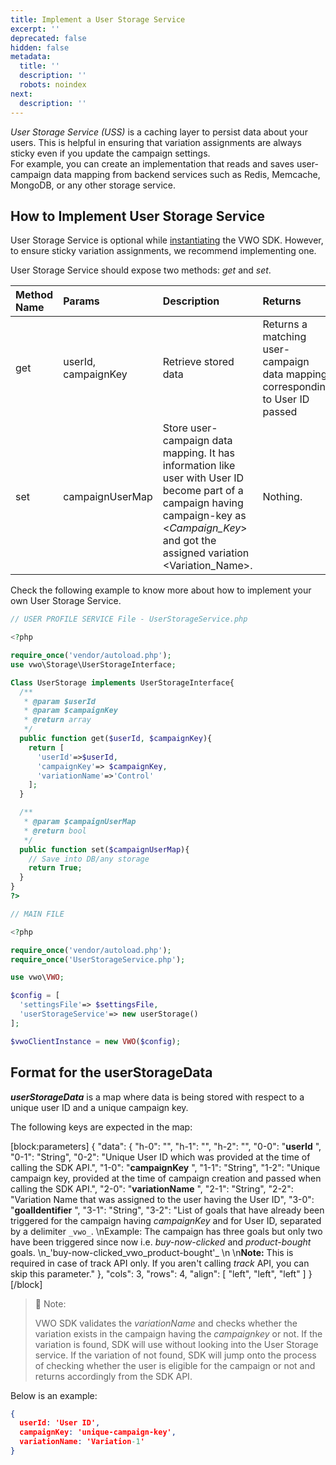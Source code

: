 ```yaml
---
title: Implement a User Storage Service
excerpt: ''
deprecated: false
hidden: false
metadata:
  title: ''
  description: ''
  robots: noindex
next:
  description: ''
---
```

_User Storage Service (USS)_ is a caching layer to persist data about your users. This is helpful in ensuring that variation assignments are always sticky even if you update the campaign settings.  
For example, you can create an implementation that reads and saves user-campaign data mapping from backend services such as Redis, Memcache, MongoDB, or any other storage service.

## How to Implement User Storage Service

User Storage Service is optional while [instantiating](https://developers.vwo.com/docs/php-launch) the VWO SDK. However, to ensure sticky variation assignments, we recommend implementing one.

User Storage Service should expose two methods: _get_ and _set_.

| Method Name | Params              | Description                                                                                                                                                                                      | Returns                                                                       |
| :---------- | :------------------ | :----------------------------------------------------------------------------------------------------------------------------------------------------------------------------------------------- | :---------------------------------------------------------------------------- |
| get         | userId, campaignKey | Retrieve stored data                                                                                                                                                                             | Returns a matching user-campaign data mapping corresponding to User ID passed |
| set         | campaignUserMap     | Store user-campaign data mapping. It has information like user with User ID become part of a campaign having campaign-key as \<_Campaign_Key_> and got the assigned variation \<Variation_Name>. | Nothing.                                                                      |

Check the following example to know more about how to implement your own User Storage Service.

```php
// USER PROFILE SERVICE File - UserStorageService.php

<?php

require_once('vendor/autoload.php');
use vwo\Storage\UserStorageInterface;

Class UserStorage implements UserStorageInterface{
  /**
   * @param $userId
   * @param $campaignKey
   * @return array
   */
  public function get($userId, $campaignKey){  
    return [
      'userId'=>$userId,
      'campaignKey'=> $campaignKey,
      'variationName'=>'Control'
    ];
  }

  /**
   * @param $campaignUserMap
   * @return bool
   */
  public function set($campaignUserMap){
    // Save into DB/any storage
    return True;
  }
}
?>

// MAIN FILE

<?php

require_once('vendor/autoload.php');
require_once('UserStorageService.php');

use vwo\VWO;

$config = [
  'settingsFile'=> $settingsFile,
  'userStorageService'=> new userStorage()
];

$vwoClientInstance = new VWO($config);
```

## Format for the userStorageData

**_userStorageData_** is a map where data is being stored with respect to a unique user ID and a unique campaign key.

The following keys are expected in the map:

[block:parameters]
{
  "data": {
    "h-0": "",
    "h-1": "",
    "h-2": "",
    "0-0": "**userId** ",
    "0-1": "String",
    "0-2": "Unique User ID which was provided at the time of calling the SDK API.",
    "1-0": "**campaignKey** ",
    "1-1": "String",
    "1-2": "Unique campaign key, provided at the time of campaign creation and passed when calling the SDK API.",
    "2-0": "**variationName** ",
    "2-1": "String",
    "2-2": "Variation Name that was assigned to the user having the User ID",
    "3-0": "**goalIdentifier** ",
    "3-1": "String",
    "3-2": "List of goals that have already been triggered for the campaign having _campaignKey_ and for User ID, separated by a delimiter `_vwo_`.  \nExample: The campaign has three goals but only two have been triggered since now i.e. _buy-now-clicked_ and _product-bought_ goals.  \n_'buy-now-clicked_vwo_product-bought'_  \n  \n**Note:** This is required in case of track API only. If you aren't calling _track_ API, you can skip this parameter."
  },
  "cols": 3,
  "rows": 4,
  "align": [
    "left",
    "left",
    "left"
  ]
}
[/block]


> 🚧 Note:
> 
> VWO SDK validates the _variationName_ and checks whether the variation exists in the campaign having the _campaignkey_ or not. If the variation is found, SDK will use without looking into the User Storage service. If the variation of not found, SDK will jump onto the process of checking whether the user is eligible for the campaign or not and returns accordingly from the SDK API.

Below is an example:

```json JSON
{
  userId: 'User ID',
  campaignKey: 'unique-campaign-key',
  variationName: 'Variation-1'
}
```